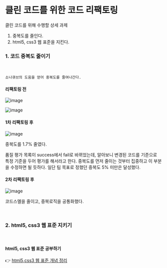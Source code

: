 # 클린 코드를 위한 코드 리팩토링

클린 코드를 위해 수행할 상세 과제

1. 중복도를 줄인다.
2. html5, css3 웹 표준을 지킨다.
### 1. 코드 중복도 줄이기
<br>

```
소나큐브의 도움을 얻어 중복도를 줄여나간다.
```
#### 리팩토링 전

![image](https://user-images.githubusercontent.com/38098157/156190089-9bf92bec-7d5c-48bb-9fd9-391b0d6c3e76.png)

![image](https://user-images.githubusercontent.com/38098157/156190943-b46608f1-7a77-40e2-a6e7-2829bbddab57.png)

#### 1차 리팩토링 후

![image](https://user-images.githubusercontent.com/38098157/156533537-b21cdbf2-1391-4a74-b5fb-21ab023b2d89.png)

중복도를 1.7% 줄였다. 

품질 평가 목록이 success에서 fail로 바뀌었는데, 알아보니 변경된 코드를 기준으로 특정 기준을 두어 평가를 해서라고 한다. 중복도를 먼저 줄이는 것부터 집중하고 이 부분을 수정하면 될 듯하다. 일단 팀 목표로 정했던 중복도 5% 미만은 달성했다.

#### 2차 리팩토링 후

![image](https://user-images.githubusercontent.com/38098157/156929205-192325ba-4296-4004-a73d-19b1a1c68e9b.png)

코드스멜을 줄이고, 중복로직을 공통화했다.

<br> 

### 2. html5, css3 웹 표준 지키기
<br>

#### html5, css3 웹 표준 공부하기 

👉  [html5,css3 웹 표준 개념 정리](https://github.com/stove-smooth/sgs-smooth/wiki/%5B%EA%B9%80%EB%AF%BC%EC%A7%80%5D-html5,-css3-%EC%9B%B9-%ED%91%9C%EC%A4%80-%EC%A0%9C%EB%8C%80%EB%A1%9C-%EC%95%8C%EA%B3%A0-%EC%82%AC%EC%9A%A9%ED%95%98%EA%B8%B0)